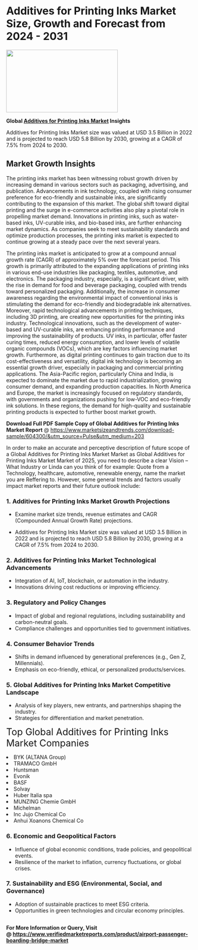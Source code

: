 <H1>Additives for Printing Inks Market Size, Growth and Forecast from 2024 - 2031</H1><img class="aligncenter size-medium wp-image-584254" src="https://thirdeyenews.in/wp-content/uploads/2024/09/Global-Market-Research-300x168.jpeg" alt="" width="300" height="168" /><p><strong>Global&nbsp;<a href="https://www.marketsizeandtrends.com/download-sample/604300/&amp;utm_source=Pulse&amp;utm_medium=203">Additives for Printing Inks Market</a> Insights</strong></p><p>Additives for Printing Inks Market size was valued at USD 3.5 Billion in 2022 and is projected to reach USD 5.8 Billion by 2030, growing at a CAGR of 7.5% from 2024 to 2030.</p><p><h2>Market Growth Insights</h2> <p>The printing inks market has been witnessing robust growth driven by increasing demand in various sectors such as packaging, advertising, and publication. Advancements in ink technology, coupled with rising consumer preference for eco-friendly and sustainable inks, are significantly contributing to the expansion of this market. The global shift toward digital printing and the surge in e-commerce activities also play a pivotal role in propelling market demand. Innovations in printing inks, such as water-based inks, UV-curable inks, and bio-based inks, are further enhancing market dynamics. As companies seek to meet sustainability standards and optimize production processes, the printing inks market is expected to continue growing at a steady pace over the next several years.</p> <p><a href="your-sample-download-link"></a></p> <p>The printing inks market is anticipated to grow at a compound annual growth rate (CAGR) of approximately 5% over the forecast period. This growth is primarily attributed to the expanding applications of printing inks in various end-use industries like packaging, textiles, automotive, and electronics. The packaging industry, especially, is a significant driver, with the rise in demand for food and beverage packaging, coupled with trends toward personalized packaging. Additionally, the increase in consumer awareness regarding the environmental impact of conventional inks is stimulating the demand for eco-friendly and biodegradable ink alternatives. Moreover, rapid technological advancements in printing techniques, including 3D printing, are creating new opportunities for the printing inks industry. Technological innovations, such as the development of water-based and UV-curable inks, are enhancing printing performance and improving the sustainability of products. UV inks, in particular, offer faster curing times, reduced energy consumption, and lower levels of volatile organic compounds (VOCs), which are key factors influencing market growth. Furthermore, as digital printing continues to gain traction due to its cost-effectiveness and versatility, digital ink technology is becoming an essential growth driver, especially in packaging and commercial printing applications. The Asia-Pacific region, particularly China and India, is expected to dominate the market due to rapid industrialization, growing consumer demand, and expanding production capacities. In North America and Europe, the market is increasingly focused on regulatory standards, with governments and organizations pushing for low-VOC and eco-friendly ink solutions. In these regions, the demand for high-quality and sustainable printing products is expected to further boost market growth. <p><a href="your-sample-download-link"></a></p> <p></p><p><span class=""><strong>Download Full PDF Sample Copy of Global Additives for Printing Inks Market Report</strong> @ <a href="https://www.marketsizeandtrends.com/download-sample/604300/&amp;utm_source=Pulse&amp;utm_medium=203" target="_blank">https://www.marketsizeandtrends.com/download-sample/604300/&amp;utm_source=Pulse&amp;utm_medium=203</a></span></p><p>In order to make an accurate and perceptive description of future scope of a Global&nbsp;Additives for Printing Inks Market Market as Global&nbsp;Additives for Printing Inks Market Market of 2025, you need to describe a clear Vision &ndash; What Industry or Linda can you think of for example: Quote from a Technology, healthcare, automotive, renewable energy, name the market you are Reffering to. However, some general trends and factors usually impact market reports and their future outlook include:</p><h3>1.&nbsp;<strong>Additives for Printing Inks Market Growth Projections</strong></h3><ul><li>Examine market size trends, revenue estimates and CAGR (Compounded Annual Growth Rate) projections.</li><li><p>Additives for Printing Inks Market size was valued at USD 3.5 Billion in 2022 and is projected to reach USD 5.8 Billion by 2030, growing at a CAGR of 7.5% from 2024 to 2030.</p></li></ul><h3>2.&nbsp;<strong>Additives for Printing Inks Market Technological Advancements</strong></h3><ul><li>Integration of AI, IoT, blockchain, or automation in the industry.</li><li>Innovations driving cost reductions or improving efficiency.</li></ul><h3>3.&nbsp;<strong>Regulatory and Policy Changes</strong></h3><ul><li>Impact of global and regional regulations, including sustainability and carbon-neutral goals.</li><li>Compliance challenges and opportunities tied to government initiatives.</li></ul><h3>4.&nbsp;<strong>Consumer Behavior Trends</strong></h3><ul><li>Shifts in demand influenced by generational preferences (e.g., Gen Z, Millennials).</li><li>Emphasis on eco-friendly, ethical, or personalized products/services.</li></ul><h3>5.&nbsp;<strong>Global Additives for Printing Inks Market Competitive Landscape</strong></h3><ul><li>Analysis of key players, new entrants, and partnerships shaping the industry.</li><li>Strategies for differentiation and market penetration.</li></ul><p data-pm-slice="1 1 []"><span style="color: inherit; font-family: inherit; font-size: 25px;">Top Global Additives for Printing Inks Market Companies</span></p><div class="" data-test-id=""><p><li>BYK (ALTANA Group)</li><li> TRAMACO GmbH</li><li> Huntsman</li><li> Evonik</li><li> BASF</li><li> Solvay</li><li> Huber Italia spa</li><li> MUNZING Chemie GmbH</li><li> Michelman</li><li> Inc Jujo Chemical Co</li><li> Anhui Xoanons Chemical Co</li></p></div><h3>6.&nbsp;<strong>Economic and Geopolitical Factors</strong></h3><ul><li>Influence of global economic conditions, trade policies, and geopolitical events.</li><li>Resilience of the market to inflation, currency fluctuations, or global crises.</li></ul><h3>7.&nbsp;<strong>Sustainability and ESG (Environmental, Social, and Governance)</strong></h3><ul><li>Adoption of sustainable practices to meet ESG criteria.</li><li>Opportunities in green technologies and circular economy principles.</li></ul><h2><strong style="font-size: 14px;">For More Information or Query, Visit @&nbsp;</strong><a style="background-color: #ffffff; font-size: 14px;" href="https://www.marketsizeandtrends.com/report/additives-for-printing-inks-market/" target="_blank">https://www.verifiedmarketreports.com/product/airport-passenger-boarding-bridge-market</a></h2>
